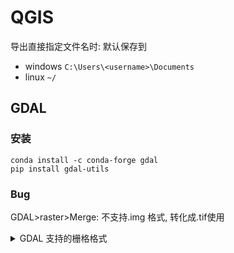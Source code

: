 # QGIS

导出直接指定文件名时: 默认保存到

- windows `C:\Users\<username>\Documents`
- linux `~/`

## GDAL

### 安装

```
conda install -c conda-forge gdal
pip install gdal-utils
```

### Bug

GDAL>raster>Merge: 不支持.img 格式, 转化成.tif使用

<details>
<summary>GDAL 支持的栅格格式</summary>
<table><tbody><tr><td> <p>Long Format Name</p> </td><td> <p>Code</p> </td><td> <p>Creation</p> </td><td> <p>Georeferencing</p> </td><td> <p><a href="http://www.gdal.org/formats_list.html#footnote1">Maximum file size1</a></p> </td><td> <p>Compiled by</p> <p>default</p> </td></tr><tr><td> <p><a href="http://www.gdal.org/frmt_various.html#AAIGrid">Arc/Info ASCII Grid</a></p> </td><td> <p>AAIGrid</p> </td><td> <p>Yes</p> </td><td> <p>Yes</p> </td><td> <p>2GB</p> </td><td> <p>Yes</p> </td></tr><tr><td> <p><a href="http://www.gdal.org/frmt_various.html#ACE2">ACE2</a></p> </td><td> <p>ACE2</p> </td><td> <p>No</p> </td><td> <p>Yes</p> </td><td> <p>--</p> </td><td> <p>Yes</p> </td></tr><tr><td> <p><a href="http://www.gdal.org/frmt_various.html#ADRG">ADRG/ARC Digitilized Raster Graphics (.gen/.thf)</a></p> </td><td> <p>ADRG</p> </td><td> <p>Yes</p> </td><td> <p>Yes</p> </td><td> <p>--</p> </td><td> <p>Yes</p> </td></tr><tr><td> <p><a href="http://www.gdal.org/frmt_various.html#AIG">Arc/Info Binary Grid (.adf)</a></p> </td><td> <p>AIG</p> </td><td> <p>No</p> </td><td> <p>Yes</p> </td><td> <p>--</p> </td><td> <p>Yes</p> </td></tr><tr><td> <p><a href="http://www.gdal.org/frmt_airsar.html">AIRSAR Polarimetric</a></p> </td><td> <p>AIRSAR</p> </td><td> <p>No</p> </td><td> <p>No</p> </td><td> <p>--</p> </td><td> <p>Yes</p> </td></tr><tr><td> <p><a href="http://www.gdal.org/frmt_blx.html">Magellan BLX Topo (.blx, .xlb)</a></p> </td><td> <p>BLX</p> </td><td> <p>Yes</p> </td><td> <p>Yes</p> </td><td> <p>--</p> </td><td> <p>Yes</p> </td></tr><tr><td> <p><a href="http://www.gdal.org/frmt_bag.html">Bathymetry Attributed Grid (.bag)</a></p> </td><td> <p>BAG</p> </td><td> <p>No</p> </td><td> <p>Yes</p> </td><td> <p>2GiB</p> </td><td> <p>No, needs libhdf5</p> </td></tr><tr><td> <p><a href="http://www.gdal.org/frmt_bmp.html">Microsoft Windows Device Independent Bitmap (.bmp)</a></p> </td><td> <p>BMP</p> </td><td> <p>Yes</p> </td><td> <p>Yes</p> </td><td> <p>4GiB</p> </td><td> <p>Yes</p> </td></tr><tr><td> <p><a href="http://www.gdal.org/frmt_various.html#BSB">BSB Nautical Chart Format (.kap)</a></p> </td><td> <p>BSB</p> </td><td> <p>No</p> </td><td> <p>Yes</p> </td><td> <p>--</p> </td><td> <p>Yes, can be disabled</p> </td></tr><tr><td> <p><a href="http://www.gdal.org/frmt_various.html#BT">VTP Binary Terrain Format (.bt)</a></p> </td><td> <p>BT</p> </td><td> <p>Yes</p> </td><td> <p>Yes</p> </td><td> <p>--</p> </td><td> <p>Yes</p> </td></tr><tr><td> <p><a href="http://www.gdal.org/frmt_various.html#CEOS">CEOS (Spot for instance)</a></p> </td><td> <p>CEOS</p> </td><td> <p>No</p> </td><td> <p>No</p> </td><td> <p>--</p> </td><td> <p>Yes</p> </td></tr><tr><td> <p>DRDC COASP SAR Processor Raster</p> </td><td> <p>COASP</p> </td><td> <p>No</p> </td><td> <p>No</p> </td><td> <p>--</p> </td><td> <p>Yes</p> </td></tr><tr><td> <p><a href="http://www.gdal.org/frmt_cosar.html">TerraSAR-X Complex SAR Data Product</a></p> </td><td> <p>COSAR</p> </td><td> <p>No</p> </td><td> <p>No</p> </td><td> <p>--</p> </td><td> <p>Yes</p> </td></tr><tr><td> <p>Convair PolGASP data</p> </td><td> <p>CPG</p> </td><td> <p>No</p> </td><td> <p>Yes</p> </td><td> <p>--</p> </td><td> <p>Yes</p> </td></tr><tr><td> <p><a href="http://www.gdal.org/frmt_various.html#CTG">USGS LULC Composite Theme Grid</a></p> </td><td> <p>CTG</p> </td><td> <p>No</p> </td><td> <p>Yes</p> </td><td> <p>--</p> </td><td> <p>Yes</p> </td></tr><tr><td> <p><a href="http://www.gdal.org/frmt_various.html#DIMAP">Spot DIMAP (metadata.dim)</a></p> </td><td> <p>DIMAP</p> </td><td> <p>No</p> </td><td> <p>Yes</p> </td><td> <p>--</p> </td><td> <p>Yes</p> </td></tr><tr><td> <p>ELAS DIPEx</p> </td><td> <p>DIPEx</p> </td><td> <p>No</p> </td><td> <p>Yes</p> </td><td> <p>--</p> </td><td> <p>Yes</p> </td></tr><tr><td> <p><a href="http://www.gdal.org/frmt_dods.html">DODS / OPeNDAP</a></p> </td><td> <p>DODS</p> </td><td> <p>No</p> </td><td> <p>Yes</p> </td><td> <p>--</p> </td><td> <p>No, needs libdap</p> </td></tr><tr><td> <p><a href="http://www.gdal.org/frmt_various.html#DOQ1">First Generation USGS DOQ (.doq)</a></p> </td><td> <p>DOQ1</p> </td><td> <p>No</p> </td><td> <p>Yes</p> </td><td> <p>--</p> </td><td> <p>Yes</p> </td></tr><tr><td> <p><a href="http://www.gdal.org/frmt_various.html#DOQ2">New Labelled USGS DOQ (.doq)</a></p> </td><td> <p>DOQ2</p> </td><td> <p>No</p> </td><td> <p>Yes</p> </td><td> <p>--</p> </td><td> <p>Yes</p> </td></tr><tr><td> <p><a href="http://www.gdal.org/frmt_dted.html">Military Elevation Data (.dt0, .dt1, .dt2)</a></p> </td><td> <p>DTED</p> </td><td> <p>Yes</p> </td><td> <p>Yes</p> </td><td> <p>--</p> </td><td> <p>Yes</p> </td></tr><tr><td> <p><a href="http://www.gdal.org/frmt_various.html#E00GRID">Arc/Info Export E00 GRID</a></p> </td><td> <p>E00GRID</p> </td><td> <p>No</p> </td><td> <p>Yes</p> </td><td> <p>--</p> </td><td> <p>Yes</p> </td></tr><tr><td> <p><a href="http://www.gdal.org/frmt_various.html#ECRGTOC">ECRG Table Of Contents (TOC.xml)</a></p> </td><td> <p>ECRGTOC</p> </td><td> <p>No</p> </td><td> <p>Yes</p> </td><td> <p>--</p> </td><td> <p>Yes</p> </td></tr><tr><td> <p><a href="http://www.gdal.org/frmt_ecw.html">ERDAS Compressed Wavelets (.ecw)</a></p> </td><td> <p>ECW</p> </td><td> <p>Yes</p> </td><td> <p>Yes</p> </td><td>&nbsp;</td><td> <p>No, needs ECW SDK</p> </td></tr><tr><td> <p><a href="http://www.gdal.org/frmt_various.html#EHdr">ESRI .hdr Labelled</a></p> </td><td> <p>EHdr</p> </td><td> <p>Yes</p> </td><td> <p>Yes</p> </td><td> <p>No limits</p> </td><td> <p>Yes</p> </td></tr><tr><td> <p><a href="http://www.gdal.org/frmt_various.html#EIR">Erdas Imagine Raw</a></p> </td><td> <p>EIR</p> </td><td> <p>No</p> </td><td> <p>Yes</p> </td><td> <p>--</p> </td><td> <p>Yes</p> </td></tr><tr><td> <p><a href="http://www.gdal.org/frmt_elas.html">NASA ELAS</a></p> </td><td> <p>ELAS</p> </td><td> <p>Yes</p> </td><td> <p>Yes</p> </td><td> <p>--</p> </td><td> <p>Yes</p> </td></tr><tr><td> <p><a href="http://www.gdal.org/frmt_various.html#ENVI">ENVI .hdr Labelled Raster</a></p> </td><td> <p>ENVI</p> </td><td> <p>Yes</p> </td><td> <p>Yes</p> </td><td> <p>No limits</p> </td><td> <p>Yes</p> </td></tr><tr><td> <p><a href="http://www.gdal.org/frmt_epsilon.html">Epsilon - Wavelet compressed images</a></p> </td><td> <p>EPSILON</p> </td><td> <p>Yes</p> </td><td> <p>No</p> </td><td> <p>--</p> </td><td> <p>No, needs EPSILON library</p> </td></tr><tr><td> <p><a href="http://www.gdal.org/frmt_ers.html">ERMapper (.ers)</a></p> </td><td> <p>ERS</p> </td><td> <p>Yes</p> </td><td> <p>Yes</p> </td><td>&nbsp;</td><td> <p>Yes</p> </td></tr><tr><td> <p><a href="http://www.gdal.org/frmt_various.html#Envisat">Envisat Image Product (.n1)</a></p> </td><td> <p>ESAT</p> </td><td> <p>No</p> </td><td> <p>No</p> </td><td> <p>--</p> </td><td> <p>Yes</p> </td></tr><tr><td> <p><a href="http://www.gdal.org/frmt_fast.html">EOSAT FAST Format</a></p> </td><td> <p>FAST</p> </td><td> <p>No</p> </td><td> <p>Yes</p> </td><td> <p>--</p> </td><td> <p>Yes</p> </td></tr><tr><td> <p>FIT</p> </td><td> <p>FIT</p> </td><td> <p>Yes</p> </td><td> <p>No</p> </td><td> <p>--</p> </td><td> <p>Yes</p> </td></tr><tr><td> <p><a href="http://www.gdal.org/frmt_various.html#FITS">FITS (.fits)</a></p> </td><td> <p>FITS</p> </td><td> <p>Yes</p> </td><td> <p>No</p> </td><td> <p>--</p> </td><td> <p>No, needs libcfitsio</p> </td></tr><tr><td> <p>Fuji BAS Scanner Image</p> </td><td> <p>FujiBAS</p> </td><td> <p>No</p> </td><td> <p>No</p> </td><td> <p>--</p> </td><td> <p>Yes</p> </td></tr><tr><td> <p><a href="http://www.gdal.org/frmt_various.html#GenBin">Generic Binary (.hdr Labelled)</a></p> </td><td> <p>GENBIN</p> </td><td> <p>No</p> </td><td> <p>No</p> </td><td> <p>--</p> </td><td> <p>Yes</p> </td></tr><tr><td> <p><a href="http://www.gdal.org/frmt_georaster.html">Oracle Spatial GeoRaster</a></p> </td><td> <p>GEORASTER</p> </td><td> <p>Yes</p> </td><td> <p>Yes</p> </td><td> <p>--</p> </td><td> <p>No, needs Oracle client libraries</p> </td></tr><tr><td> <p><a href="http://www.gdal.org/frmt_various.html#GFF">GSat File Format</a></p> </td><td> <p>GFF</p> </td><td> <p>No</p> </td><td> <p>No</p> </td><td> <p>--</p> </td><td> <p>Yes</p> </td></tr><tr><td> <p><a href="http://www.gdal.org/frmt_gif.html">Graphics Interchange Format (.gif)</a></p> </td><td> <p>GIF</p> </td><td> <p>Yes</p> </td><td> <p>No</p> </td><td> <p>2GB</p> </td><td> <p>Yes (internal GIF library provided)</p> </td></tr><tr><td> <p><a href="http://www.gdal.org/frmt_grib.html">WMO GRIB1/GRIB2 (.grb)</a></p> </td><td> <p>GRIB</p> </td><td> <p>No</p> </td><td> <p>Yes</p> </td><td> <p>2GB</p> </td><td> <p>Yes, can be disabled</p> </td></tr><tr><td> <p><a href="http://www.gdal.org/frmt_various.html#GMT">GMT Compatible netCDF</a></p> </td><td> <p>GMT</p> </td><td> <p>Yes</p> </td><td> <p>Yes</p> </td><td> <p>2GB</p> </td><td> <p>No, needs libnetcdf</p> </td></tr><tr><td> <p><a href="http://www.gdal.org/frmt_grass.html">GRASS Rasters</a></p> </td><td> <p>GRASS</p> </td><td> <p>No</p> </td><td> <p>Yes</p> </td><td> <p>--</p> </td><td> <p>No, needs libgrass</p> </td></tr><tr><td> <p><a href="http://www.gdal.org/frmt_various.html#GRASSASCIIGrid">GRASS ASCII Grid</a></p> </td><td> <p>GRASSASCIIGrid</p> </td><td> <p>No</p> </td><td> <p>Yes</p> </td><td> <p>--</p> </td><td> <p>Yes</p> </td></tr><tr><td> <p><a href="http://www.gdal.org/frmt_various.html#GSAG">Golden Software ASCII Grid</a></p> </td><td> <p>GSAG</p> </td><td> <p>Yes</p> </td><td> <p>No</p> </td><td> <p>--</p> </td><td> <p>Yes</p> </td></tr><tr><td> <p><a href="http://www.gdal.org/frmt_various.html#GSBG">Golden Software Binary Grid</a></p> </td><td> <p>GSBG</p> </td><td> <p>Yes</p> </td><td> <p>No</p> </td><td> <p>4GiB (32767x32767 of 4 bytes each + 56 byte header)</p> </td><td> <p>Yes</p> </td></tr><tr><td> <p><a href="http://www.gdal.org/frmt_various.html#GS7BG">Golden Software Surfer 7 Binary Grid</a></p> </td><td> <p>GS7BG</p> </td><td> <p>No</p> </td><td> <p>No</p> </td><td> <p>4GiB</p> </td><td> <p>Yes</p> </td></tr><tr><td> <p>GSC Geogrid</p> </td><td> <p>GSC</p> </td><td> <p>Yes</p> </td><td> <p>No</p> </td><td> <p>--</p> </td><td> <p>Yes</p> </td></tr><tr><td> <p><a href="http://www.gdal.org/frmt_gta.html">Generic Tagged Arrays (.gta)</a></p> </td><td> <p>GTA</p> </td><td> <p>Yes</p> </td><td> <p>Yes</p> </td><td>&nbsp;</td><td> <p>No, needs libgta</p> </td></tr><tr><td> <p><a href="http://www.gdal.org/frmt_gtiff.html">TIFF / BigTIFF / GeoTIFF (.tif)</a></p> </td><td> <p>GTiff</p> </td><td> <p>Yes</p> </td><td> <p>Yes</p> </td><td> <p>4GiB for classical TIFF / No limits for BigTIFF</p> </td><td> <p>Yes (internal libtiff and libgeotiff provided)</p> </td></tr><tr><td> <p>NOAA .gtx vertical datum shift</p> </td><td> <p>GTX</p> </td><td> <p>Yes</p> </td><td> <p>Yes</p> </td><td>&nbsp;</td><td> <p>Yes</p> </td></tr><tr><td> <p><a href="http://www.gdal.org/frmt_various.html#GXF">GXF - Grid eXchange File</a></p> </td><td> <p>GXF</p> </td><td> <p>No</p> </td><td> <p>Yes</p> </td><td> <p>4GiB</p> </td><td> <p>Yes</p> </td></tr><tr><td> <p><a href="http://www.gdal.org/frmt_hdf4.html">Hierarchical Data Format Release 4 (HDF4)</a></p> </td><td> <p>HDF4</p> </td><td> <p>Yes</p> </td><td> <p>Yes</p> </td><td> <p>2GiB</p> </td><td> <p>No, needs libdf</p> </td></tr><tr><td> <p><a href="http://www.gdal.org/frmt_hdf5.html">Hierarchical Data Format Release 5 (HDF5)</a></p> </td><td> <p>HDF5</p> </td><td> <p>No</p> </td><td> <p>Yes</p> </td><td> <p>2GiB</p> </td><td> <p>No, needs libhdf5</p> </td></tr><tr><td> <p><a href="http://www.gdal.org/frmt_hf2.html">HF2/HFZ heightfield raster</a></p> </td><td> <p>HF2</p> </td><td> <p>Yes</p> </td><td> <p>Yes</p> </td><td> <p>-</p> </td><td> <p>Yes</p> </td></tr><tr><td> <p><a href="http://www.gdal.org/frmt_hfa.html">Erdas Imagine (.img)</a></p> </td><td> <p>HFA</p> </td><td> <p>Yes</p> </td><td> <p>Yes</p> </td><td> <p><a href="http://www.gdal.org/formats_list.html#footnote2">No limits2</a></p> </td><td> <p>Yes</p> </td></tr><tr><td> <p><a href="http://www.gdal.org/frmt_various.html#IDA">Image Display and Analysis (WinDisp)</a></p> </td><td> <p>IDA</p> </td><td> <p>Yes</p> </td><td> <p>Yes</p> </td><td> <p>2GB</p> </td><td> <p>Yes</p> </td></tr><tr><td> <p><a href="http://www.gdal.org/frmt_various.html#ILWIS">ILWIS Raster Map (.mpr,.mpl)</a></p> </td><td> <p>ILWIS</p> </td><td> <p>Yes</p> </td><td> <p>Yes</p> </td><td> <p>--</p> </td><td> <p>Yes</p> </td></tr><tr><td> <p><a href="http://www.gdal.org/frmt_intergraphraster.html">Intergraph Raster</a></p> </td><td> <p>INGR</p> </td><td> <p>Yes</p> </td><td> <p>Yes</p> </td><td> <p>2GiB</p> </td><td> <p>Yes</p> </td></tr><tr><td> <p><a href="http://www.gdal.org/frmt_isis2.html">USGS Astrogeology ISIS cube (Version 2)</a></p> </td><td> <p>ISIS2</p> </td><td> <p>Yes</p> </td><td> <p>Yes</p> </td><td> <p>--</p> </td><td> <p>Yes</p> </td></tr><tr><td> <p><a href="http://www.gdal.org/frmt_isis3.html">USGS Astrogeology ISIS cube (Version 3)</a></p> </td><td> <p>ISIS3</p> </td><td> <p>No</p> </td><td> <p>Yes</p> </td><td> <p>--</p> </td><td> <p>Yes</p> </td></tr><tr><td> <p><a href="http://www.gdal.org/frmt_palsar.html">JAXA PALSAR Product Reader (Level 1.1/1.5)</a></p> </td><td> <p>JAXAPALSAR</p> </td><td> <p>No</p> </td><td> <p>No</p> </td><td> <p>--</p> </td><td> <p>Yes</p> </td></tr><tr><td> <p><a href="http://www.gdal.org/frmt_various.html#JDEM">Japanese DEM (.mem)</a></p> </td><td> <p>JDEM</p> </td><td> <p>No</p> </td><td> <p>Yes</p> </td><td> <p>--</p> </td><td> <p>Yes</p> </td></tr><tr><td> <p><a href="http://www.gdal.org/frmt_jpeg.html">JPEG JFIF (.jpg)</a></p> </td><td> <p>JPEG</p> </td><td> <p>Yes</p> </td><td> <p>Yes</p> </td><td> <p>4GiB (max dimentions 65500x65500)</p> </td><td> <p>Yes (internal libjpeg provided)</p> </td></tr><tr><td> <p><a href="http://www.gdal.org/frmt_jpegls.html">JPEG-LS</a></p> </td><td> <p>JPEGLS</p> </td><td> <p>Yes</p> </td><td> <p>No</p> </td><td> <p>--</p> </td><td> <p>No, needs CharLS library</p> </td></tr><tr><td> <p><a href="http://www.gdal.org/frmt_jpeg2000.html">JPEG2000 (.jp2, .j2k)</a></p> </td><td> <p>JPEG2000</p> </td><td> <p>Yes</p> </td><td> <p>Yes</p> </td><td> <p>2GiB</p> </td><td> <p>No, needs libjasper</p> </td></tr><tr><td> <p><a href="http://www.gdal.org/frmt_jp2ecw.html">JPEG2000 (.jp2, .j2k)</a></p> </td><td> <p>JP2ECW</p> </td><td> <p>Yes</p> </td><td> <p>Yes</p> </td><td> <p>500MB</p> </td><td> <p>No, needs ECW SDK</p> </td></tr><tr><td> <p><a href="http://www.gdal.org/frmt_jp2kak.html">JPEG2000 (.jp2, .j2k)</a></p> </td><td> <p>JP2KAK</p> </td><td> <p>Yes</p> </td><td> <p>Yes</p> </td><td> <p>No limits</p> </td><td> <p>No, needs Kakadu library</p> </td></tr><tr><td> <p><a href="http://www.gdal.org/frmt_jp2mrsid.html">JPEG2000 (.jp2, .j2k)</a></p> </td><td> <p>JP2MrSID</p> </td><td> <p>Yes</p> </td><td> <p>Yes</p> </td><td>&nbsp;</td><td> <p>No, needs MrSID SDK</p> </td></tr><tr><td> <p><a href="http://www.gdal.org/frmt_jp2openjpeg.html">JPEG2000 (.jp2, .j2k)</a></p> </td><td> <p>JP2OpenJPEG</p> </td><td> <p>Yes</p> </td><td> <p>Yes</p> </td><td>&nbsp;</td><td> <p>No, needs OpenJPEG library (v2)</p> </td></tr><tr><td> <p><a href="http://www.gdal.org/frmt_jpipkak.html">JPIP (based on Kakadu)</a></p> </td><td> <p>JPIPKAK</p> </td><td> <p>No</p> </td><td> <p>Yes</p> </td><td>&nbsp;</td><td> <p>No, needs Kakadu library</p> </td></tr><tr><td> <p>KMLSUPEROVERLAY</p> </td><td> <p>KMLSUPEROVERLAY</p> </td><td> <p>Yes</p> </td><td> <p>Yes</p> </td><td>&nbsp;</td><td> <p>Yes</p> </td></tr><tr><td> <p><a href="http://www.gdal.org/frmt_l1b.html">NOAA Polar Orbiter Level 1b Data Set (AVHRR)</a></p> </td><td> <p>L1B</p> </td><td> <p>No</p> </td><td> <p>Yes</p> </td><td> <p>--</p> </td><td> <p>Yes</p> </td></tr><tr><td> <p><a href="http://www.gdal.org/frmt_various.html#LAN">Erdas 7.x .LAN and .GIS</a></p> </td><td> <p>LAN</p> </td><td> <p>No</p> </td><td> <p>Yes</p> </td><td> <p>2GB</p> </td><td> <p>Yes</p> </td></tr><tr><td> <p><a href="http://www.gdal.org/frmt_lcp.html">FARSITE v.4 LCP Format</a></p> </td><td> <p>LCP</p> </td><td> <p>No</p> </td><td> <p>Yes</p> </td><td> <p>No limits</p> </td><td> <p>Yes</p> </td></tr><tr><td> <p><a href="http://www.gdal.org/frmt_leveller.html">Daylon Leveller Heightfield</a></p> </td><td> <p>Leveller</p> </td><td> <p>No</p> </td><td> <p>Yes</p> </td><td> <p>2GB</p> </td><td> <p>Yes</p> </td></tr><tr><td> <p>NADCON .los/.las Datum <a href="https://so.csdn.net/so/search?q=Grid&amp;spm=1001.2101.3001.7020" target="_blank" class="hl hl-1" data-report-view="{&quot;spm&quot;:&quot;1001.2101.3001.7020&quot;,&quot;dest&quot;:&quot;https://so.csdn.net/so/search?q=Grid&amp;spm=1001.2101.3001.7020&quot;,&quot;extra&quot;:&quot;{\&quot;searchword\&quot;:\&quot;Grid\&quot;}&quot;}" data-report-click="{&quot;spm&quot;:&quot;1001.2101.3001.7020&quot;,&quot;dest&quot;:&quot;https://so.csdn.net/so/search?q=Grid&amp;spm=1001.2101.3001.7020&quot;,&quot;extra&quot;:&quot;{\&quot;searchword\&quot;:\&quot;Grid\&quot;}&quot;}" data-tit="Grid" data-pretit="grid">Grid</a> Shift</p> </td><td> <p>LOSLAS</p> </td><td> <p>No</p> </td><td> <p>Yes</p> </td><td>&nbsp;</td><td> <p>Yes</p> </td></tr><tr><td> <p><a href="http://www.gdal.org/frmt_mbtiles.html">MBTiles</a></p> </td><td> <p>MBTiles</p> </td><td> <p>No</p> </td><td> <p>Yes</p> </td><td> <p>--</p> </td><td> <p>No (needs OGR SQLite driver)</p> </td></tr><tr><td> <p><a href="http://www.gdal.org/frmt_mem.html">In Memory Raster</a></p> </td><td> <p>MEM</p> </td><td> <p>Yes</p> </td><td> <p>Yes</p> </td><td>&nbsp;</td><td> <p>Yes</p> </td></tr><tr><td> <p><a href="http://www.gdal.org/frmt_various.html#MFF">Vexcel MFF</a></p> </td><td> <p>MFF</p> </td><td> <p>Yes</p> </td><td> <p>Yes</p> </td><td> <p>No limits</p> </td><td> <p>Yes</p> </td></tr><tr><td> <p><a href="http://www.gdal.org/frmt_mff2.html">Vexcel MFF2</a></p> </td><td> <p>MFF2 (HKV)</p> </td><td> <p>Yes</p> </td><td> <p>Yes</p> </td><td> <p>No limits</p> </td><td> <p>Yes</p> </td></tr><tr><td> <p><a href="http://www.gdal.org/frmt_mrsid_lidar.html">MG4 Encoded Lidar</a></p> </td><td> <p>MG4Lidar</p> </td><td> <p>No</p> </td><td> <p>Yes</p> </td><td> <p>--</p> </td><td> <p>No, needs LIDAR SDK</p> </td></tr><tr><td> <p><a href="http://www.gdal.org/frmt_mrsid.html">Multi-resolution Seamless Image Database</a></p> </td><td> <p>MrSID</p> </td><td> <p>No</p> </td><td> <p>Yes</p> </td><td> <p>--</p> </td><td> <p>No, needs MrSID SDK</p> </td></tr><tr><td> <p><a href="http://www.gdal.org/frmt_msg.html">Meteosat Second Generation</a></p> </td><td> <p>MSG</p> </td><td> <p>No</p> </td><td> <p>Yes</p> </td><td>&nbsp;</td><td> <p>No, needs msg library</p> </td></tr><tr><td> <p><a href="http://www.gdal.org/frmt_msgn.html">EUMETSAT Archive native (.nat)</a></p> </td><td> <p>MSGN</p> </td><td> <p>No</p> </td><td> <p>Yes</p> </td><td>&nbsp;</td><td> <p>Yes</p> </td></tr><tr><td> <p><a href="http://www.gdal.org/frmt_various.html#NDF">NLAPS Data Format</a></p> </td><td> <p>NDF</p> </td><td> <p>No</p> </td><td> <p>Yes</p> </td><td> <p>No limits</p> </td><td> <p>Yes</p> </td></tr><tr><td> <p><a href="http://www.gdal.org/frmt_ngsgeoid.html">NOAA NGS Geoid Height Grids</a></p> </td><td> <p>NGSGEOID</p> </td><td> <p>No</p> </td><td> <p>Yes</p> </td><td>&nbsp;</td><td> <p>Yes</p> </td></tr><tr><td> <p><a href="http://www.gdal.org/frmt_nitf.html">NITF (.ntf, .nsf, .gn?, .hr?, .ja?, .jg?, .jn?, .lf?, .on?, .tl?, .tp?, etc.)</a></p> </td><td> <p>NITF</p> </td><td> <p>Yes</p> </td><td> <p>Yes</p> </td><td> <p>10GB</p> </td><td> <p>Yes</p> </td></tr><tr><td> <p><a href="http://www.gdal.org/frmt_netcdf.html">NetCDF</a></p> </td><td> <p>netCDF</p> </td><td> <p>Yes</p> </td><td> <p>Yes</p> </td><td> <p>2GB</p> </td><td> <p>No, needs libnetcdf</p> </td></tr><tr><td> <p>NTv2 Datum Grid Shift</p> </td><td> <p>NTv2</p> </td><td> <p>Yes</p> </td><td> <p>Yes</p> </td><td>&nbsp;</td><td> <p>Yes</p> </td></tr><tr><td> <p>Northwood/VerticalMapper Classified Grid Format .grc/.tab</p> </td><td> <p>NWT_GRC</p> </td><td> <p>No</p> </td><td> <p>Yes</p> </td><td> <p>--</p> </td><td> <p>Yes</p> </td></tr><tr><td> <p>Northwood/VerticalMapper Numeric Grid Format .grd/.tab</p> </td><td> <p>NWT_GRD</p> </td><td> <p>No</p> </td><td> <p>Yes</p> </td><td> <p>--</p> </td><td> <p>Yes</p> </td></tr><tr><td> <p><a href="http://www.gdal.org/frmt_ogdi.html">OGDI Bridge</a></p> </td><td> <p>OGDI</p> </td><td> <p>No</p> </td><td> <p>Yes</p> </td><td> <p>--</p> </td><td> <p>No, needs OGDI library</p> </td></tr><tr><td> <p><a href="http://www.gdal.org/frmt_ozi.html">OZI OZF2/OZFX3</a></p> </td><td> <p>OZI</p> </td><td> <p>No</p> </td><td> <p>Yes</p> </td><td> <p>--</p> </td><td> <p>No</p> </td></tr><tr><td> <p><a href="http://www.gdal.org/frmt_various.html#PAux">PCI .aux Labelled</a></p> </td><td> <p>PAux</p> </td><td> <p>Yes</p> </td><td> <p>No</p> </td><td> <p>No limits</p> </td><td> <p>Yes</p> </td></tr><tr><td> <p><a href="http://www.gdal.org/frmt_pcidsk.html">PCI Geomatics Database File</a></p> </td><td> <p>PCIDSK</p> </td><td> <p>Yes</p> </td><td> <p>Yes</p> </td><td> <p>No limits</p> </td><td> <p>Yes</p> </td></tr><tr><td> <p><a href="http://www.gdal.org/frmt_various.html#PCRaster">PCRaster</a></p> </td><td> <p>PCRaster</p> </td><td> <p>Yes</p> </td><td> <p>Yes</p> </td><td>&nbsp;</td><td> <p>Yes (internal libcsf provided)</p> </td></tr><tr><td> <p><a href="http://www.gdal.org/frmt_pdf.html">Geospatial PDF</a></p> </td><td> <p>PDF</p> </td><td> <p>No</p> </td><td> <p>Yes</p> </td><td> <p>--</p> </td><td> <p>No, needs libpoppler or libpodofo</p> </td></tr><tr><td> <p><a href="http://www.gdal.org/frmt_pds.html">NASA Planetary Data System</a></p> </td><td> <p>PDS</p> </td><td> <p>No</p> </td><td> <p>Yes</p> </td><td> <p>--</p> </td><td> <p>Yes</p> </td></tr><tr><td> <p><a href="http://www.gdal.org/frmt_various.html#PNG">Portable Network Graphics (.png)</a></p> </td><td> <p>PNG</p> </td><td> <p>Yes</p> </td><td> <p>No</p> </td><td>&nbsp;</td><td> <p>Yes (internal libpng provided)</p> </td></tr><tr><td> <p><a href="http://trac.osgeo.org/gdal/wiki/frmts_wtkraster.html">PostGIS Raster (previously WKTRaster)</a></p> </td><td> <p>PostGISRaster</p> </td><td> <p>No</p> </td><td> <p>Yes</p> </td><td> <p>--</p> </td><td> <p>No, needs PostgreSQL library</p> </td></tr><tr><td> <p><a href="http://www.gdal.org/frmt_various.html#PNM">Netpbm (.ppm,.pgm)</a></p> </td><td> <p>PNM</p> </td><td> <p>Yes</p> </td><td> <p>No</p> </td><td> <p>No limits</p> </td><td> <p>Yes</p> </td></tr><tr><td> <p><a href="http://www.gdal.org/frmt_r.html">R Object Data Store</a></p> </td><td> <p>R</p> </td><td> <p>Yes</p> </td><td> <p>No</p> </td><td> <p>--</p> </td><td> <p>Yes</p> </td></tr><tr><td> <p><a href="http://www.gdal.org/frmt_rasdaman.html">Rasdaman</a></p> </td><td> <p>RASDAMAN</p> </td><td> <p>No</p> </td><td> <p>No</p> </td><td> <p>No limits</p> </td><td> <p>No (needs raslib)</p> </td></tr><tr><td> <p><a href="http://www.gdal.org/frmt_rasterlite.html">Rasterlite - Rasters in SQLite DB</a></p> </td><td> <p>Rasterlite</p> </td><td> <p>Yes</p> </td><td> <p>Yes</p> </td><td> <p>--</p> </td><td> <p>No (needs OGR SQLite driver)</p> </td></tr><tr><td> <p><a href="http://www.gdal.org/frmt_rik.html">Swedish Grid RIK (.rik)</a></p> </td><td> <p>RIK</p> </td><td> <p>No</p> </td><td> <p>Yes</p> </td><td> <p>4GB</p> </td><td> <p>Yes (internal zlib is used if necessary)</p> </td></tr><tr><td> <p><a href="http://www.gdal.org/frmt_rmf.html">Raster Matrix Format (*.rsw, .mtw)</a></p> </td><td> <p>RMF</p> </td><td> <p>Yes</p> </td><td> <p>Yes</p> </td><td> <p>4GB</p> </td><td> <p>Yes</p> </td></tr><tr><td> <p><a href="http://www.gdal.org/frmt_various.html#RPFTOC">Raster Product Format/RPF (CADRG, CIB)</a></p> </td><td> <p>RPFTOC</p> </td><td> <p>No</p> </td><td> <p>Yes</p> </td><td> <p>--</p> </td><td> <p>Yes</p> </td></tr><tr><td> <p><a href="http://www.gdal.org/frmt_rs2.html">RadarSat2 XML (product.xml)</a></p> </td><td> <p>RS2</p> </td><td> <p>No</p> </td><td> <p>Yes</p> </td><td> <p>4GB</p> </td><td> <p>Yes</p> </td></tr><tr><td> <p><a href="http://www.gdal.org/frmt_Idrisi.html">Idrisi Raster</a></p> </td><td> <p>RST</p> </td><td> <p>Yes</p> </td><td> <p>Yes</p> </td><td> <p>No limits</p> </td><td> <p>Yes</p> </td></tr><tr><td> <p><a href="http://www.gdal.org/frmt_various.html#SAGA">SAGA GIS Binary format</a></p> </td><td> <p>SAGA</p> </td><td> <p>Yes</p> </td><td> <p>Yes</p> </td><td> <p>--</p> </td><td> <p>Yes</p> </td></tr><tr><td> <p><a href="http://www.gdal.org/frmt_various.html#SAR_CEOS">SAR CEOS</a></p> </td><td> <p>SAR_CEOS</p> </td><td> <p>No</p> </td><td> <p>Yes</p> </td><td> <p>--</p> </td><td> <p>Yes</p> </td></tr><tr><td> <p><a href="http://www.gdal.org/frmt_sde.html">ArcSDE Raster</a></p> </td><td> <p>SDE</p> </td><td> <p>No</p> </td><td> <p>Yes</p> </td><td> <p>--</p> </td><td> <p>No, needs ESRI SDE</p> </td></tr><tr><td> <p><a href="http://www.gdal.org/frmt_various.html#SDTS">USGS SDTS DEM (*CATD.DDF)</a></p> </td><td> <p>SDTS</p> </td><td> <p>No</p> </td><td> <p>Yes</p> </td><td> <p>--</p> </td><td> <p>Yes</p> </td></tr><tr><td> <p><a href="http://www.gdal.org/frmt_various.html#SGI">SGI Image Format</a></p> </td><td> <p>SGI</p> </td><td> <p>Yes</p> </td><td> <p>Yes</p> </td><td> <p>--</p> </td><td> <p>Yes</p> </td></tr><tr><td> <p><a href="http://www.gdal.org/frmt_various.html#SNODAS">Snow Data Assimilation System</a></p> </td><td> <p>SNODAS</p> </td><td> <p>No</p> </td><td> <p>Yes</p> </td><td> <p>--</p> </td><td> <p>Yes</p> </td></tr><tr><td> <p><a href="http://www.gdal.org/frmt_various.html#SRP">Standard Raster Product (ASRP/USRP)</a></p> </td><td> <p>SRP</p> </td><td> <p>No</p> </td><td> <p>Yes</p> </td><td> <p>2GB</p> </td><td> <p>Yes</p> </td></tr><tr><td> <p><a href="http://www.gdal.org/frmt_various.html#SRTMHGT">SRTM HGT Format</a></p> </td><td> <p>SRTMHGT</p> </td><td> <p>Yes</p> </td><td> <p>Yes</p> </td><td> <p>--</p> </td><td> <p>Yes</p> </td></tr><tr><td> <p><a href="http://www.gdal.org/frmt_terragen.html">Terragen Heightfield (.ter)</a></p> </td><td> <p>TERRAGEN</p> </td><td> <p>Yes</p> </td><td> <p>No</p> </td><td> <p>--</p> </td><td> <p>Yes</p> </td></tr><tr><td> <p>EarthWatch/DigitalGlobe .TIL</p> </td><td> <p>TIL</p> </td><td> <p>No</p> </td><td> <p>No</p> </td><td> <p>--</p> </td><td> <p>Yes</p> </td></tr><tr><td> <p>TerraSAR-X Product</p> </td><td> <p>TSX</p> </td><td> <p>Yes</p> </td><td> <p>No</p> </td><td> <p>--</p> </td><td> <p>Yes</p> </td></tr><tr><td> <p><a href="http://www.gdal.org/frmt_usgsdem.html">USGS ASCII DEM / CDED (.dem)</a></p> </td><td> <p>USGSDEM</p> </td><td> <p>Yes</p> </td><td> <p>Yes</p> </td><td> <p>--</p> </td><td> <p>Yes</p> </td></tr><tr><td> <p><a href="http://www.gdal.org/gdal_vrttut.html">GDAL Virtual (.vrt)</a></p> </td><td> <p>VRT</p> </td><td> <p>Yes</p> </td><td> <p>Yes</p> </td><td> <p>--</p> </td><td> <p>Yes</p> </td></tr><tr><td> <p><a href="http://www.gdal.org/frmt_wcs.html">OGC Web Coverage Service</a></p> </td><td> <p>WCS</p> </td><td> <p>No</p> </td><td> <p>Yes</p> </td><td> <p>--</p> </td><td> <p>No, needs libcurl</p> </td></tr><tr><td> <p><a href="http://www.gdal.org/frmt_webp.html">WEBP</a></p> </td><td> <p>WEBP</p> </td><td> <p>Yes</p> </td><td> <p>No</p> </td><td> <p>--</p> </td><td> <p>No, needs libwebp</p> </td></tr><tr><td> <p><a href="http://www.gdal.org/frmt_wms.html">OGC Web Map Service</a></p> </td><td> <p>WMS</p> </td><td> <p>No</p> </td><td> <p>Yes</p> </td><td> <p>--</p> </td><td> <p>No, needs libcurl</p> </td></tr><tr><td> <p><a href="http://www.gdal.org/frmt_various.html#XPM">X11 Pixmap (.xpm)</a></p> </td><td> <p>XPM</p> </td><td> <p>Yes</p> </td><td> <p>No</p> </td><td>&nbsp;</td><td> <p>Yes</p> </td></tr><tr><td> <p><a href="http://www.gdal.org/frmt_xyz.html">ASCII Gridded XYZ</a></p> </td><td> <p>XYZ</p> </td><td> <p>Yes</p> </td><td> <p>Yes</p> </td><td> <p>--</p> </td><td> <p>Yes</p> </td></tr><tr><td> <p><a href="http://www.gdal.org/frmt_various.html#ZMap">ZMap Plus Grid</a></p> </td><td> <p>ZMap</p> </td><td> <p>Yes</p> </td><td> <p>Yes</p> </td><td>&nbsp;</td><td> <p>Yes</p> </td></tr></tbody></table>
</details>
